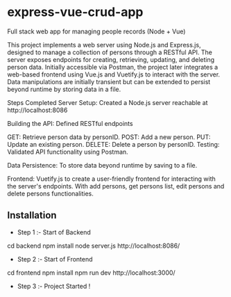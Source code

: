 # express-vue-crud-app
Full stack web app for managing people records (Node + Vue)

This project implements a web server using Node.js and Express.js, designed to manage a collection of persons through a RESTful API. The server exposes endpoints for creating, retrieving, updating, and deleting person data. Initially accessible via Postman, the project later integrates a web-based frontend using Vue.js and Vuetify.js to interact with the server. Data manipulations are initially transient but can be extended to persist beyond runtime by storing data in a file.

Steps Completed
Server Setup: Created a Node.js server reachable at http://localhost:8086

Building the API: Defined RESTful endpoints

GET: Retrieve person data by personID.
POST: Add a new person.
PUT: Update an existing person.
DELETE: Delete a person by personID.
Testing: Validated API functionality using Postman.

Data Persistence: To store data beyond runtime by saving to a file.

Frontend: Vuetify.js to create a user-friendly frontend for interacting with the server's endpoints. With add persons, get persons list, edit persons and delete persons functionalities.


## Installation

- Step 1 :- Start of Backend

cd backend
npm install
node server.js
http://localhost:8086/

- Step 2 :- Start of Frontend

cd frontend
npm install
npm run dev
http://localhost:3000/

- Step 3 :- Project Started !
